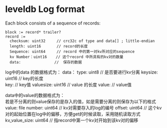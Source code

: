 leveldb Log format
==================
Each block consists of a sequence of records:

    block := record* trailer?
    record :=
      checksum: uint32     // crc32c of type and data[] ; little-endian
      length: uint16       // record的长度
      Sequence: uint64     // record 中的第一对kv所对应的sequence
      kv Number：uint16    // 这个record 中所具有的kv对的数量 
      data:               //  保存的数据

log中的data 的数据格式为：
data：
    type:           uint8         // 是否要进行kv分离
    keysize:        uint16        // key的长度    
    key:                          // key值
    valuesize:      uint16        // value 的长度
    value:                        // value值

data中的value的数据格式为：  
若是不分离的则value保存的是存入的值，如是需要分离的则保存为以下的格式     
value:
    file number:    uint64        // kv对需要存入的log的编号
    offset:         uint64        // 这个kv对的起始位置在log中的偏移，方便get的时候读取，采用随机读取方式
    kv_value_size:  uint64        // 指record中第一个kv对开始到该kv对的偏移